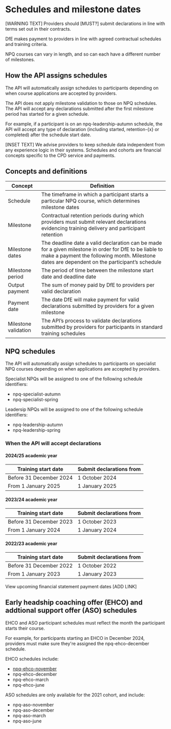 # Schedules and milestone dates

[WARNING TEXT] Providers should [MUST?] submit declarations in line with terms set out in their contracts. 

DfE makes payment to providers in line with agreed contractual schedules and training criteria.

NPQ courses can vary in length, and so can each have a different number of milestones.

## How the API assigns schedules

The API will automatically assign schedules to participants depending on when course applications are accepted by providers.

The API does not apply milestone validation to those on NPQ schedules. The API will accept any declarations submitted after the first milestone period has started for a given schedule.

For example, if a participant is on an npq-leadership-autumn schedule, the API will accept any type of declaration (including started, retention-{x} or completed) after the schedule start date.

[INSET TEXT] We advise providers to keep schedule data independent from any experience logic in their systems. Schedules and cohorts are financial concepts specific to the CPD service and payments.

## Concepts and definitions

| Concept | Definition | 
|-----|-----|
| Schedule | The timeframe in which a participant starts a particular NPQ course, which determines milestone dates |
| Milestone | Contractual retention periods during which providers must submit relevant declarations evidencing training delivery and participant retention |
| Milestone dates | The deadline date a valid declaration can be made for a given milestone in order for DfE to be liable to make a payment the following month. Milestone dates are dependent on the participant’s schedule |
| Milestone period | The period of time between the milestone start date and deadline date |
| Output payment | The sum of money paid by DfE to providers per valid declaration
| Payment date | The date DfE will make payment for valid declarations submitted by providers for a given milestone |
| Milestone validation | The API’s process to validate declarations submitted by providers for participants in standard training schedules | 

## NPQ schedules 

The API will automatically assign schedules to participants on specialist NPQ courses depending on when applications are accepted by providers.

Specialist NPQs will be assigned to one of the following schedule identifiers:

* npq-specialist-autumn
* npq-specialist-spring

Leadersip NPQs will be assigned to one of the following schedule identifiers:

* npq-leadership-autumn
* npq-leadership-spring

### When the API will accept declarations 

#### 2024/25 academic year 

| Training start date | Submit declarations from | 
|---|---|
| Before 31 December 2024 | 1 October 2024 |
| From 1 January 2025 | 1 January 2025

#### 2023/24 academic year

| Training start date | Submit declarations from | 
|---|---|
| Before 31 December 2023 | 1 October 2023 |
| From 1 January 2024 | 1 January 2024

#### 2022/23 academic year

| Training start date | Submit declarations from | 
|---|---|
| Before 31 December 2022 | 1 October 2022 |
| From 1 January 2023 | 1 January 2023

View upcoming financial statement payment dates [ADD LINK]

## Early headship coaching offer (EHCO) and addtional support offer (ASO) schedules

EHCO and ASO participant schedules must reflect the month the participant starts their course.

For example, for participants starting an EHCO in December 2024, providers must make sure they're assigned the npq-ehco-december schedule.

EHCO schedules include:

* [npq-ehco-november](/api/guidance/app/views/api/guidance/submit_view_and_void_declarations)
* npq-ehco-december
* npq-ehco-march
* npq-ehco-june

ASO schedules are only available for the 2021 cohort, and include:

* npq-aso-november
* npq-aso-december
* npq-aso-march
* npq-aso-june